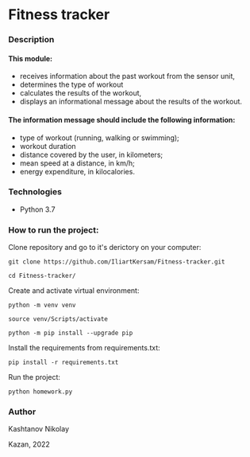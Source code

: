 # Fitness tracker
### Description
####  This module:
- receives information about the past workout from the sensor unit,
- determines the type of workout
- calculates the results of the workout,
- displays an informational message about the results of the workout.
#### The information message should include the following information:
- type of workout (running, walking or swimming);
- workout duration
- distance covered by the user, in kilometers;
- mean speed at a distance, in km/h;
- energy expenditure, in kilocalories.

### Technologies
- Python 3.7
### How to run the project:
Clone repository and go to it's derictory on your computer:
```
git clone https://github.com/IliartKersam/Fitness-tracker.git
```
```
cd Fitness-tracker/
```
Create and activate virtual environment:

```
python -m venv venv
```
```
source venv/Scripts/activate
```
```
python -m pip install --upgrade pip
```
Install the requirements from requirements.txt:
```
pip install -r requirements.txt
```
Run the project:
```
python homework.py
```
### Author
Kashtanov Nikolay

Kazan, 2022
